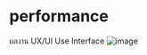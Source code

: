 # performance
ผลงาน UX/UI
Use Interface
![image](https://github.com/user-attachments/assets/bed47a61-2eb6-4bb9-ab35-afe214b1191b)
